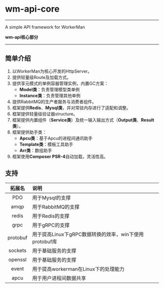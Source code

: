 # wm-api-core

***
A simple API framework for WorkerMan

**wm-api核心部分**
***

## 简单介绍
1) 以WorkerMan为核心开发的HttpServer。
2) 提供轻量级Route及加载方式。
3) 提供享元模式的单例容器管理实例，内置GC方案：
    - **Model类**：负责管理模型类单例
    - **Instance类**：负责管理其他单例
4) 提供RabbitMQ的生产者服务与消费者组件。
5) 框架提供**Redis**、**Mysql类**，并对常驻内存进行了适配和调整。
6) 框架提供轻量级验证器structure。
7) 框架提供内置组件（**Service类**）及统一输入输出方式（**Output类**、**Result类**）。
8) 框架提供助手类：
    - **Apcu类**：基于Apcu的进程间通讯助手
    - **Template类**：模板工具助手
    - **Arr类**：数组助手
9) 框架使用**Composer PSR-4**自动加载，灵活性高。


## 支持

|拓展名|说明|
|:---:|:---|
|PDO|用于Mysql的支撑|
|amqp|用于RabbitMQ的支撑|
|redis|用于Redis的支撑|
|grpc|用于gRPC的支撑|
|protobuf|用于提高Linux下gRPC数据转换的效率，win下使用protobuf库|
|sockets|用于基础服务的支撑|
|openssl|用于基础服务的支撑|
|event|用于提高workerman在Linux下的处理能力
|apcu|用于用户进程间数据共享|

